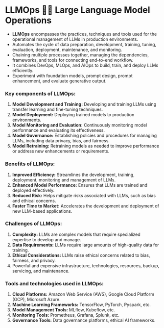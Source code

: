 # **LLMOps** 🤖🧬 Large Language Model Operations

- **LLMOps** encompasses the practices, techniques and tools used for the operational management of LLMs in production environments.
- Automates the cycle of data preparation, development, training, tuning, evaluation, deployment, maintenance, and monitoring.
- Chaining multiple processes together, managing the dependencies, frameworks, and tools for connecting end-to-end workflow.
- It combines DevOps, MLOps, and AIOps to build, train, and deploy LLMs efficiently.
- Experiment with foundation models, prompt design, prompt enhancement, and evaluate generative output.

### **Key components of LLMOps:**
1. **Model Development and Training:** Developing and training LLMs using transfer learning and fine-tuning techniques.
2. **Model Deployment:** Deploying trained models to production environments.
3. **Model Monitoring and Evaluation:** Continuously monitoring model performance and evaluating its effectiveness.
4. **Model Governance:** Establishing policies and procedures for managing LLMs, including data privacy, bias, and fairness.
5. **Model Retraining:** Retraining models as needed to improve performance or address new enhancements or requirements.

### **Benefits of LLMOps:**
1. **Improved Efficiency:** Streamlines the development, training, deployment, monitoring and management of LLMs.
2. **Enhanced Model Performance:** Ensures that LLMs are trained and deployed effectively.
3. **Reduced Risk:** Helps mitigate risks associated with LLMs, such as bias and ethical concerns.
4. **Faster Time to Market:** Accelerates the development and deployment of new LLM-based applications.

### **Challenges of LLMOps:**
1. **Complexity:** LLMs are complex models that require specialized expertise to develop and manage.
2. **Data Requirements:** LLMs require large amounts of high-quality data for training.
3. **Ethical Considerations:** LLMs raise ethical concerns related to bias, fairness, and privacy.
4. Powerful and expensive infrastructure, technologies, resources, backup, servicing, and maintenance.

### **Tools and technologies used in LLMOps:**
1. **Cloud Platforms:** Amazon Web Service (AWS), Google Cloud Platform (GCP), Microsoft Azure.
2. **Machine Learning Frameworks:** TensorFlow, PyTorch, Pyspark, etc.
3. **Model Management Tools:** MLflow, Kubeflow, etc.
4. **Monitoring Tools:** Prometheus, Grafana, Splunk, etc.
5. **Governance Tools:** Data governance platforms, ethical AI frameworks.
